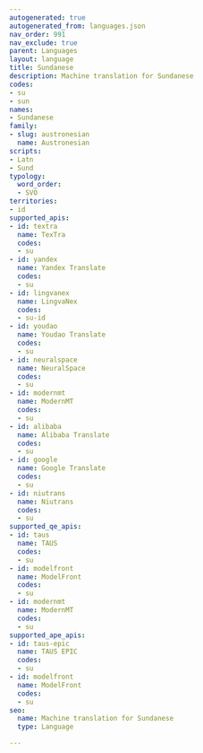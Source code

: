 ```yaml
---
autogenerated: true
autogenerated_from: languages.json
nav_order: 991
nav_exclude: true
parent: Languages
layout: language
title: Sundanese
description: Machine translation for Sundanese
codes:
- su
- sun
names:
- Sundanese
family:
- slug: austronesian
  name: Austronesian
scripts:
- Latn
- Sund
typology:
  word_order:
  - SVO
territories:
- id
supported_apis:
- id: textra
  name: TexTra
  codes:
  - su
- id: yandex
  name: Yandex Translate
  codes:
  - su
- id: lingvanex
  name: LingvaNex
  codes:
  - su-id
- id: youdao
  name: Youdao Translate
  codes:
  - su
- id: neuralspace
  name: NeuralSpace
  codes:
  - su
- id: modernmt
  name: ModernMT
  codes:
  - su
- id: alibaba
  name: Alibaba Translate
  codes:
  - su
- id: google
  name: Google Translate
  codes:
  - su
- id: niutrans
  name: Niutrans
  codes:
  - su
supported_qe_apis:
- id: taus
  name: TAUS
  codes:
  - su
- id: modelfront
  name: ModelFront
  codes:
  - su
- id: modernmt
  name: ModernMT
  codes:
  - su
supported_ape_apis:
- id: taus-epic
  name: TAUS EPIC
  codes:
  - su
- id: modelfront
  name: ModelFront
  codes:
  - su
seo:
  name: Machine translation for Sundanese
  type: Language

---
```


